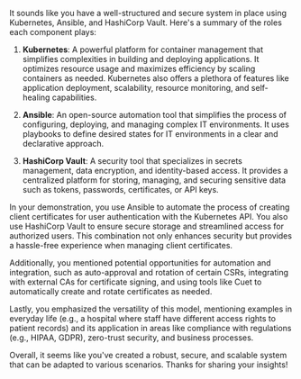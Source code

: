  It sounds like you have a well-structured and secure system in place using Kubernetes, Ansible, and HashiCorp Vault. Here's a summary of the roles each component plays:

1. **Kubernetes**: A powerful platform for container management that simplifies complexities in building and deploying applications. It optimizes resource usage and maximizes efficiency by scaling containers as needed. Kubernetes also offers a plethora of features like application deployment, scalability, resource monitoring, and self-healing capabilities.

2. **Ansible**: An open-source automation tool that simplifies the process of configuring, deploying, and managing complex IT environments. It uses playbooks to define desired states for IT environments in a clear and declarative approach.

3. **HashiCorp Vault**: A security tool that specializes in secrets management, data encryption, and identity-based access. It provides a centralized platform for storing, managing, and securing sensitive data such as tokens, passwords, certificates, or API keys.

In your demonstration, you use Ansible to automate the process of creating client certificates for user authentication with the Kubernetes API. You also use HashiCorp Vault to ensure secure storage and streamlined access for authorized users. This combination not only enhances security but provides a hassle-free experience when managing client certificates.

Additionally, you mentioned potential opportunities for automation and integration, such as auto-approval and rotation of certain CSRs, integrating with external CAs for certificate signing, and using tools like Cuet to automatically create and rotate certificates as needed.

Lastly, you emphasized the versatility of this model, mentioning examples in everyday life (e.g., a hospital where staff have different access rights to patient records) and its application in areas like compliance with regulations (e.g., HIPAA, GDPR), zero-trust security, and business processes.

Overall, it seems like you've created a robust, secure, and scalable system that can be adapted to various scenarios. Thanks for sharing your insights!
